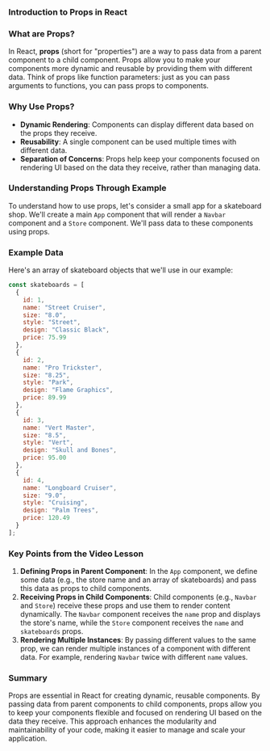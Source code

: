 ### Introduction to Props in React

### What are Props?

In React, **props** (short for "properties") are a way to pass data from a parent component to a child component. Props allow you to make your components more dynamic and reusable by providing them with different data. Think of props like function parameters: just as you can pass arguments to functions, you can pass props to components.

### Why Use Props?

- **Dynamic Rendering**: Components can display different data based on the props they receive.
- **Reusability**: A single component can be used multiple times with different data.
- **Separation of Concerns**: Props help keep your components focused on rendering UI based on the data they receive, rather than managing data.

### Understanding Props Through Example

To understand how to use props, let's consider a small app for a skateboard shop. We'll create a main `App` component that will render a `Navbar` component and a `Store` component. We'll pass data to these components using props.

### Example Data

Here's an array of skateboard objects that we'll use in our example:

```jsx
const skateboards = [
  {
    id: 1,
    name: "Street Cruiser",
    size: "8.0",
    style: "Street",
    design: "Classic Black",
    price: 75.99
  },
  {
    id: 2,
    name: "Pro Trickster",
    size: "8.25",
    style: "Park",
    design: "Flame Graphics",
    price: 89.99
  },
  {
    id: 3,
    name: "Vert Master",
    size: "8.5",
    style: "Vert",
    design: "Skull and Bones",
    price: 95.00
  },
  {
    id: 4,
    name: "Longboard Cruiser",
    size: "9.0",
    style: "Cruising",
    design: "Palm Trees",
    price: 120.49
  }
];

```

### Key Points from the Video Lesson

1. **Defining Props in Parent Component**: In the `App` component, we define some data (e.g., the store name and an array of skateboards) and pass this data as props to child components.
2. **Receiving Props in Child Components**: Child components (e.g., `Navbar` and `Store`) receive these props and use them to render content dynamically. The `Navbar` component receives the `name` prop and displays the store's name, while the `Store` component receives the `name` and `skateboards` props.
3. **Rendering Multiple Instances**: By passing different values to the same prop, we can render multiple instances of a component with different data. For example, rendering `Navbar` twice with different `name` values.

### Summary

Props are essential in React for creating dynamic, reusable components. By passing data from parent components to child components, props allow you to keep your components flexible and focused on rendering UI based on the data they receive. This approach enhances the modularity and maintainability of your code, making it easier to manage and scale your application.